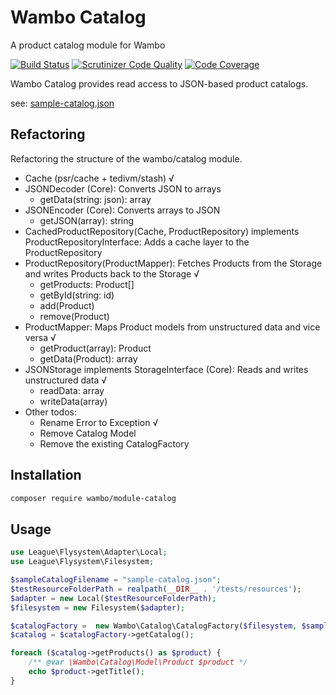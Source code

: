 # Wambo Catalog

A product catalog module for Wambo

[![Build Status](https://scrutinizer-ci.com/g/wambo-co/module-catalog/badges/build.png?b=develop)](https://scrutinizer-ci.com/g/wambo-co/module-catalog/build-status/develop) [![Scrutinizer Code Quality](https://scrutinizer-ci.com/g/wambo-co/module-catalog/badges/quality-score.png?b=develop)](https://scrutinizer-ci.com/g/wambo-co/module-catalog/?branch=develop) [![Code Coverage](https://scrutinizer-ci.com/g/wambo-co/module-catalog/badges/coverage.png?b=develop)](https://scrutinizer-ci.com/g/wambo-co/module-catalog/?branch=develop)

Wambo Catalog provides read access to JSON-based product catalogs.

see: [sample-catalog.json](tests/resources/sample-catalog.json)

## Refactoring

Refactoring the structure of the wambo/catalog module.

- Cache (psr/cache + tedivm/stash) √
- JSONDecoder (Core): Converts JSON to arrays
    - getData(string: json): array
- JSONEncoder (Core): Converts arrays to JSON
    - getJSON(array): string
- CachedProductRepository(Cache, ProductRepository) implements ProductRepositoryInterface: Adds a cache layer to the ProductRepository
- ProductRepository(ProductMapper): Fetches Products from the Storage and writes Products back to the Storage √
    - getProducts: Product[]
    - getById(string: id)
    - add(Product)
    - remove(Product)
- ProductMapper: Maps Product models from unstructured data and vice versa √
     - getProduct(array): Product
     - getData(Product): array
- JSONStorage implements StorageInterface (Core): Reads and writes unstructured data √
    - readData: array
    - writeData(array)
- Other todos:
    - Rename Error to Exception √
    - Remove Catalog Model
    - Remove the existing CatalogFactory

## Installation

```bash
composer require wambo/module-catalog
```

## Usage

```php
use League\Flysystem\Adapter\Local;
use League\Flysystem\Filesystem;

$sampleCatalogFilename = "sample-catalog.json";
$testResourceFolderPath = realpath(__DIR__ . '/tests/resources');
$adapter = new Local($testResourceFolderPath);
$filesystem = new Filesystem($adapter);

$catalogFactory =  new Wambo\Catalog\CatalogFactory($filesystem, $sampleCatalogFilename);
$catalog = $catalogFactory->getCatalog();

foreach ($catalog->getProducts() as $product) {
    /** @var \Wambo\Catalog\Model\Product $product */
    echo $product->getTitle();
}
```